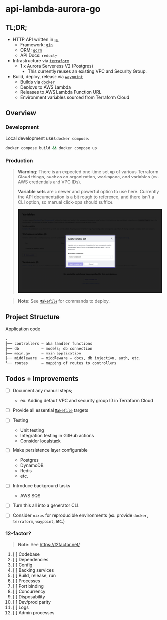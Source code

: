# api-lambda-aurora-go

## TL;DR;

[`go`]: https://go.dev/
[`gin`]: https://github.com/gin-gonic/gin
[`terraform`]: https://www.terraform.io/
[`waypoint`]: https://www.waypointproject.io/
[`gorm`]: https://gorm.io/
[`docker`]: https://www.docker.com/

- HTTP API written in [`go`]
    - Framework: [`gin`]
    - ORM: [`gorm`]
    - API Docs: `redocly`
- Infrastructure via [`terraform`]
    - 1 x Aurora Serverless V2 (Postgres)
        - This currently reuses an existing VPC and Security Group.
- Build, deploy, release via [`waypoint`]
    - Builds via [`docker`]
    - Deploys to AWS Lambda
    - Releases to AWS Lambda Function URL
    - Environment variables sourced from Terraform Cloud


## Overview

### Development

Local development uses `docker compose`.

```bash
docker compose build && docker compose up
```

### Production

> **Warning**: There is an expected one-time set up of various
> Terraform Cloud things, such as an organization, workspace,
> and variables (ex. AWS credentials and VPC IDs).
>
> **Variable sets** are a newer and powerful option to use here. 
> Currently the API documentation is a bit rough to reference, and 
> there isn't a CLI option, so manual click-ops should suffice.
>
> ![variable-sets](./docs/variable-sets.png)

> **Note**: See [`Makefile`](./Makefile) for commands to deploy.

## Project Structure

Application code

```
.
├── controllers → aka handler functions
├── db          → models; db connection
├── main.go     → main application
├── middleware  → middleware — docs, db injection, auth, etc.
└── routes      → mapping of routes to controllers

```

## Todos + Improvements

- [ ] Document any manual steps;
    - ex. Adding default VPC and security group ID in Terraform Cloud
- [ ] Provide all essential [`Makefile`](./Makefile) targets
- [ ] Testing
    - Unit testing
    - Integration testing in GitHub actions
    - Consider [localstack](https://localstack.cloud/)
- [ ] Make persistence layer configurable
    - Postgres
    - DynamoDB
    - Redis
    - etc.
- [ ] Introduce background tasks
    - AWS SQS
- [ ] Turn this all into a generator CLI.
- [ ] Consider `nixos` for reproducible environments (ex. provide `docker`, `terraform`, `waypoint`, etc.)


### 12-factor?

> **Note**: See https://12factor.net/

1. [ ] Codebase
1. [ ] Dependencies
1. [ ] Config
1. [ ] Backing services
1. [ ] Build, release, run
1. [ ] Processes
1. [ ] Port binding
1. [ ] Concurrency
1. [ ] Disposability
1. [ ] Dev/prod parity
1. [ ] Logs
1. [ ] Admin processes
